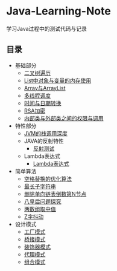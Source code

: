 # Java-Learning-Note
学习Java过程中的测试代码与记录

## 目录
- 基础部分
  - [二叉树遍历](https://github.com/ZoraZora59/Java-Learning-Note/blob/master/src/com/zora/BinaryTree.java)
  - [List中对象与变量的内存使用](https://github.com/ZoraZora59/Java-Learning-Note/blob/master/src/com/zora/MemSpace.java)
  - [Array与ArrayList](https://github.com/ZoraZora59/Java-Learning-Note/blob/master/src/com/zora/ArrayTest.java)
  - [多线程调度](https://github.com/ZoraZora59/Java-Learning-Note/blob/master/src/com/zora/LoopThreadPrint.java)
  - [时间与日期转换](https://github.com/ZoraZora59/Java-Learning-Note/blob/master/src/com/zora/DateAndTime.java)
  - [RSA加密](https://github.com/ZoraZora59/Java-Learning-Note/blob/master/src/com/zora/RSA.java)
  - [内部类与外部类之间的权限与调用](https://github.com/ZoraZora59/Java-Learning-Note/blob/master/src/com/zora/ClassRelationship.java)
- 特性部分
  - [JVM的栈调用深度](https://github.com/ZoraZora59/Java-Learning-Note/blob/master/src/com/zora/JvmStack.java)
  - JAVA的反射特性
    - [反射测试](https://github.com/ZoraZora59/Java-Learning-Note/blob/master/src/com/zora/Reflecting.java)
  - Lambda表达式
    - [Lambda表达式](https://github.com/ZoraZora59/Java-Learning-Note/blob/master/src/com/zora/Lambda.java)
- 简单算法
  - [空格替换的优化算法](https://github.com/ZoraZora59/Java-Learning-Note/blob/master/src/com/zora/ReplaceSpace.java)
  - [最长子字符串](https://github.com/ZoraZora59/Java-Learning-Note/blob/master/src/com/zora/LongestSubstring.java)
  - [删除单向链表倒数第N节点](https://github.com/ZoraZora59/Java-Learning-Note/blob/master/src/com/zora/RemovePointFromListNode.java)
  - [八皇后问题探究](https://github.com/ZoraZora59/Java-Learning-Note/blob/master/src/com/zora/EightQueens.java)
  - [两数组取中值](https://github.com/ZoraZora59/Java-Learning-Note/blob/master/src/com/zora/MedianOfTwoSortedArrays.java)
  - [Z字抖动](https://github.com/ZoraZora59/Java-Learning-Note/blob/master/src/com/zora/ZigZag.java)
- 设计模式
  - [工厂模式](https://github.com/ZoraZora59/Java-Learning-Note/blob/master/src/com/zora/design/factory)
  - [桥接模式](https://github.com/ZoraZora59/Java-Learning-Note/blob/master/src/com/zora/design/bridge)
  - [装饰器模式](https://github.com/ZoraZora59/Java-Learning-Note/blob/master/src/com/zora/design/decorator)
  - [代理模式](https://github.com/ZoraZora59/Java-Learning-Note/blob/master/src/com/zora/design/proxy)
  - [组合模式](https://github.com/ZoraZora59/Java-Learning-Note/blob/master/src/com/zora/design/composite)
